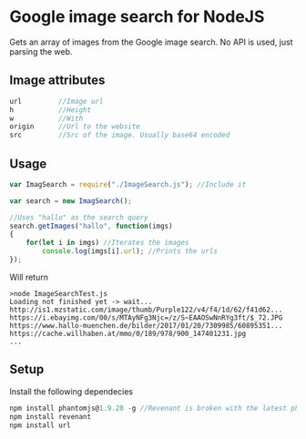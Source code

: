 # Google image search for NodeJS
Gets an array of images from the Google image search. No API is used, just parsing the web.

## Image attributes
``` javascript
url         //Image url
h           //Height
w           //With
origin      //Url to the website
src         //Src of the image. Usually base64 encoded
```

## Usage
``` javascript
var ImagSearch = require("./ImageSearch.js"); //Include it

var search = new ImagSearch();

//Uses "hallo" as the search query
search.getImages("hallo", function(imgs)
{
    for(let i in imgs) //Iterates the images
        console.log(imgs[i].url); //Prints the urls
});

```
Will return
```
>node ImageSearchTest.js
Loading not finished yet -> wait...
http://is1.mzstatic.com/image/thumb/Purple122/v4/f4/1d/62/f41d62...
https://i.ebayimg.com/00/s/MTAyNFg3Njc=/z/S~EAAOSwNnRYg3ft/$_72.JPG
https://www.hallo-muenchen.de/bilder/2017/01/20/7309985/60895351...
https://cache.willhaben.at/mmo/0/189/978/900_147401231.jpg
...
```

## Setup
Install the following dependecies
``` javascript
npm install phantomjs@1.9.20 -g //Revenant is broken with the latest phantomjs
npm install revenant
npm install url
```
